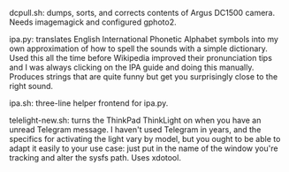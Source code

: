 dcpull.sh: dumps, sorts, and corrects contents of Argus DC1500 camera. Needs imagemagick and configured gphoto2.

ipa.py: translates English International Phonetic Alphabet symbols into my own approximation of how to spell the sounds with a simple dictionary. Used this all the time before Wikipedia improved their pronunciation tips and I was always clicking on the IPA guide and doing this manually. Produces strings that are quite funny but get you surprisingly close to the right sound.

ipa.sh: three-line helper frontend for ipa.py.

telelight-new.sh: turns the ThinkPad ThinkLight on when you have an unread Telegram message. I haven't used Telegram in years, and the specifics for activating the light vary by model, but you ought to be able to adapt it easily to your use case: just put in the name of the window you're tracking and alter the sysfs path. Uses xdotool.
